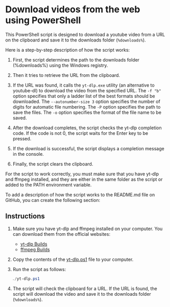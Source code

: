 # Download videos from the web using PowerShell

This PowerShell script is designed to download a youtube video from a URL on the clipboard and save it to the downloads folder (``%downloads%``). 

Here is a step-by-step description of how the script works:


1. First, the script determines the path to the downloads folder (%downloads%) using the Windows registry.

2. Then it tries to retrieve the URL from the clipboard.

3. If the URL was found, it calls the `yt-dlp.exe` utility (an alternative to youtube-dl) to download the video from the specified URL. The `-f "b"` option specifies that only a ladder list of the best formats should be downloaded. The `--autonumber-size 3` option specifies the number of digits for automatic file numbering. The `-P` option specifies the path to save the files. The `-o` option specifies the format of the file name to be saved.

4. After the download completes, the script checks the yt-dlp completion code. If the code is not 0, the script waits for the Enter key to be pressed.

5. If the download is successful, the script displays a completion message in the console.

6. Finally, the script clears the clipboard.

For the script to work correctly, you must make sure that you have yt-dlp and ffmpeg installed, and they are either in the same folder as the script or added to the PATH environment variable.

To add a description of how the script works to the README.md file on GitHub, you can create the following section:

## Instructions

1. Make sure you have yt-dlp and ffmpeg installed on your computer. You can download them from the official websites:

   - [yt-dlp Builds](https://github.com/yt-dlp/yt-dlp/releases)
   - [ffmpeg Builds](https://github.com/yt-dlp/FFmpeg-Builds/releases)

2. Copy the contents of the [yt-dlp.ps1](yt-dlp.ps1) file to your computer.

3. Run the script as follows:

```powershell
   ./yt-dlp.ps1
```
4. The script will check the clipboard for a URL. If the URL is found, the script will download the video and save it to the downloads folder (``%downloads%``).


